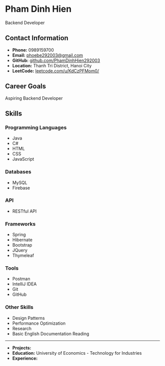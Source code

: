 # Pham Dinh Hien

Backend Developer


## Contact Information

* **Phone:** 0989159700
* **Email:** phoebe292003@gmail.com
* **GitHub:** [github.com/PhamDinhHien292003](github.com/PhamDinhHien292003)
* **Location:** Thanh Tri District, Hanoi City
* **LeetCode:** [leetcode.com/u/KdCzPFMom0/](leetcode.com/u/KdCzPFMom0/)


## Career Goals

Aspiring Backend Developer


## Skills

### Programming Languages

* Java
* C#
* HTML
* CSS
* JavaScript

### Databases

* MySQL
* Firebase

### API

* RESTful API

### Frameworks

* Spring
* Hibernate
* Bootstrap
* JQuery
* Thymeleaf

### Tools

* Postman
* IntelliJ IDEA
* Git
* GitHub

### Other Skills

* Design Patterns
* Performance Optimization
* Research
* Basic English Documentation Reading


---



* **Projects:**  
* **Education:** University of Economics - Technology for Industries
* **Experience:** 
